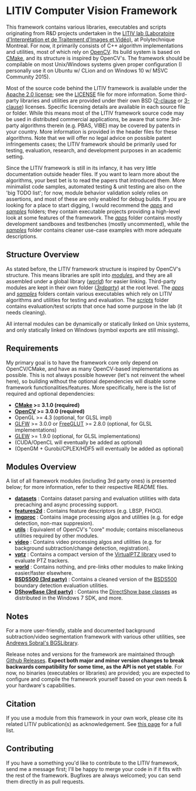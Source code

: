 LITIV Computer Vision Framework
===============================

This framework contains various libraries, executables and scripts originating from R&D projects undertaken in the [LITIV lab (Laboratoire d'Interprétation et de Traitement d'Images et Vidéo)](http://www.polymtl.ca/litiv/en/), at Polytechnique Montreal. For now, it primarily consists of C++ algorithm implementations and utilities, most of which rely on [OpenCV](http://opencv.org/). Its build system is based on [CMake](https://cmake.org/), and its structure is inspired by OpenCV's. The framework should be compilable on most Unix/Windows systems given proper configuration (I personally use it on Ubuntu w/ CLion and on Windows 10 w/ MSVC Community 2015).

Most of the source code behind the LITIV framework is available under the [Apache 2.0 license](https://tldrlegal.com/license/apache-license-2.0-(apache-2.0)); see the [LICENSE](./LICENSE) file for more information. Some third-party libraries and utilities are provided under their own BSD ([2-clause](https://tldrlegal.com/license/bsd-2-clause-license-(freebsd)) or [3-clause](https://tldrlegal.com/license/bsd-3-clause-license-(revised))) licenses. Specific licensing details are available in each source file or folder. While this means most of the LITIV framework source code may be used in distributed commercial applications, be aware that some 3rd-party algorithms therein (e.g. PBAS, VIBE) may be covered by patents in your country. More information is provided in the header files for these algorithms. Note that we will offer no legal advice on possible patent infringements cases; the LITIV framework should be primarily used for testing, evaluation, research, and development purposes in an academic setting.

Since the LITIV framework is still in its infancy, it has very little documentation outside header files. If you want to learn more about the algorithms, your best bet is to read the papers that introduced them. More minimalist code samples, automated testing & unit testing are also on the 'big TODO list'; for now, module behavior validation solely relies on assertions, and most of these are only enabled for debug builds. If you are looking for a place to start digging, I would recommend the [*apps*](./apps/) and [*samples*](./samples/) folders; they contain executable projects providing a high-level look at some features of the framework. The [*apps*](./apps/) folder contains mostly development sandboxes and testbenches (mostly uncommented), while the [*samples*](./samples/) folder contains cleaner use-case examples with more adequate descriptions.

Structure Overview
------------------
As stated before, the LITIV framework structure is inspired by OpenCV's structure. This means libraries are split into [*modules*](./modules/), and they are all assembled under a global library ([*world*](./modules/world/)) for easier linking. Third-party modules are kept in their own folder ([*3rdparty*](./3rdparty/)) at the root level. The [*apps*](./apps/) and [*samples*](./samples/) folders contain various executables which rely on LITIV algorithms and utilities for testing and evaluation. The [*scripts*](./scripts/) folder contains evaluation/test scripts that once had some purpose in the lab (it needs cleaning).

All internal modules can be dynamically or statically linked on Unix systems, and only statically linked on Windows (symbol exports are still missing).

Requirements
------------

My primary goal is to have the framework core only depend on OpenCV/CMake, and have as many OpenCV-based implementations as possible. This is not always possible however (let's not reinvent the wheel here), so building without the optional dependencies will disable some framework functionalities/features. More specifically, here is the list of required and optional dependencies:

* **[CMake](https://cmake.org/) >= 3.1.0 (required)**
* **[OpenCV](http://opencv.org/) >= 3.0.0 (required)**
* OpenGL >= 4.3 (optional, for GLSL impl)
* [GLFW](http://www.glfw.org/) >= 3.0.0 or [FreeGLUT](http://freeglut.sourceforge.net/) >= 2.8.0 (optional, for GLSL implementations)
* [GLEW](http://glew.sourceforge.net/) >= 1.9.0 (optional, for GLSL implementations)
* (CUDA/OpenCL will eventually be added as optional)
* (OpenGM + Gurobi/CPLEX/HDF5 will eventually be added as optional)

Modules Overview
----------------

A list of all framework modules (including 3rd party ones) is presented below; for more information, refer to their respective README files.

* [**datasets**](./modules/datasets/) : Contains dataset parsing and evaluation utilities with data precaching and async processing support.
* [**features2d**](./modules/features2d/) : Contains feature descriptors (e.g. LBSP, FHOG).
* [**imgproc**](./modules/imgproc/) : Contains image processing algos and utilities (e.g. for edge detection, non-max suppresion).
* [**utils**](./modules/utils/) : Equivalent of OpenCV's "core" module; contains miscellaneous utilities required by other modules.
* [**video**](./modules/video/) : Contains video processing algos and utilities (e.g. for background subtraction/change detection, registration).
* [**vptz**](./modules/vptz/) : Contains a compact version of the [VirtualPTZ library](https://bitbucket.org/pierre_luc_st_charles/virtualptz_standalone) used to evaluate PTZ trackers.
* [**world**](./modules/world/) : Contains nothing, and pre-links other modules to make linking easier/faster elsewhere.
* [**BSDS500 (3rd party)**](./3rdparty/BSDS500/) : Contains a cleaned version of the [BSDS500](http://www.eecs.berkeley.edu/Research/Projects/CS/vision/grouping/resources.html) boundary detection evaluation utilities.
* [**DShowBase (3rd party)**](./3rdparty/DShowBase/) : Contains the [DirectShow base classes](https://msdn.microsoft.com/en-us/library/windows/desktop/dd375456(v=vs.85).aspx) as distributed in the Windows 7 SDK, and more.

Notes
-----
For a more user-friendly, stable and documented background subtraction/video segmentation framework with various other utilities, see [Andrews Sobral's BGSLibrary](https://github.com/andrewssobral/bgslibrary).

Release notes and versions for the framework are maintained through [Github Releases](https://github.com/plstcharles/litiv/releases). **Expect both major and minor version changes to break backwards compatibility for some time, as the API is not yet stable**. For now, no binaries (executables or libraries) are provided; you are expected to configure and compile the framework yourself based on your own needs & your hardware's capabilities.

Citation
--------
If you use a module from this framework in your own work, please cite its related LITIV publication(s) as acknowledgement. See [this page](http://www.polymtl.ca/litiv/pub/index.php) for a full list.

Contributing
------------
If you have a something you'd like to contribute to the LITIV framework, send me a message first; I'll be happy to merge your code in if it fits with the rest of the framework. Bugfixes are always welcomed; you can send them directly in as pull requests.
